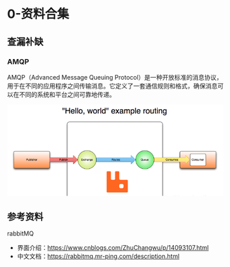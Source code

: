 # 0-资料合集

## 查漏补缺
### AMQP
AMQP（Advanced Message Queuing Protocol）是一种开放标准的消息协议，用于在不同的应用程序之间传输消息。它定义了一套通信规则和格式，确保消息可以在不同的系统和平台之间可靠地传递。

![2024-10-19-08-09-29.png](./images/2024-10-19-08-09-29.png)


## 参考资料
rabbitMQ
- 界面介绍：https://www.cnblogs.com/ZhuChangwu/p/14093107.html
- 中文文档：https://rabbitmq.mr-ping.com/description.html

